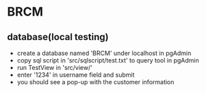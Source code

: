 # BRCM
## database(local testing)
* create a database named 'BRCM' under localhost in pgAdmin
* copy sql script in 'src/sqlscript/test.txt' to query tool in pgAdmin
* run TestView in 'src/view/'
* enter '1234' in username field and submit
* you should see a pop-up with the customer information
